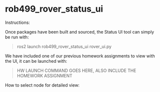 # rob499_rover_status_ui  


Instructions:

Once packages have been built and sourced, the Status UI tool can simply be run with:

>ros2 launch rob499_rover_status_ui rover_ui.py


We have included one of our previous homework assignments to view with the UI, it can be launched with:

>HW LAUNCH COMMAND GOES HERE, ALSO INCLUDE THE HOMEWORK ASSIGNMENT


How to select node for detailed view:  

